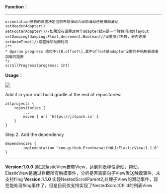 **Function：**
***

	orientation参数的设置决定当前布局滑动为纵向滑动还是横向滑动
	setHeaderAdapter()
	setFooterAdapter()//如果没有设置这两个adapter就只是一个弹性滑动的layout
	setDamping(damping:Float,decrement:Boolean)//设置阻尼系数，是否递减
	setAnimTime()//设置弹回动画时间
	/**
	* @param progress 值位于\[0,offset\],其中offset是adapter设置的开始刷新或者加载的距离
	*/
	scrollProgress(progress: Int)

**Usage：**

[![](https://jitpack.io/v/FrontmanwithWLJ/ElasticView.svg)](https://jitpack.io/#FrontmanwithWLJ/ElasticView)

Add it in your root build.gradle at the end of repositories:

	allprojects {
		repositories {
			...
			maven { url 'https://jitpack.io' }
		}
	}

Step 2. Add the dependency

	dependencies {
	        implementation 'com.github.FrontmanwithWLJ:ElasticView:1.1.0'
	}


***

**Version:1.0.0**
通过ElasticView嵌套View，达到列表弹性滑动，拖动。ElasticView是通过拦截所有触摸事件，分析是否需要向子View发送触摸事件，未支持fling
**Version:1.1.0**
实现NestedScrollParent2,处理子View的滑动事件，现在能处理fling事件了，但是目前仅支持实现了NestedScrollChild的列表View

